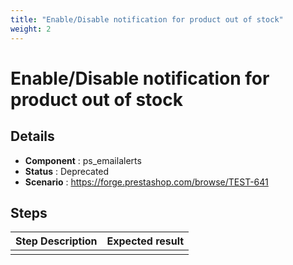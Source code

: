 ```yaml
---
title: "Enable/Disable notification for product out of stock"
weight: 2
---
```


# Enable/Disable notification for product out of stock
## Details
* **Component** : ps_emailalerts
* **Status** : Deprecated
* **Scenario** : https://forge.prestashop.com/browse/TEST-641

## Steps
| Step Description | Expected result |
| ----- | ----- |
|  |  |
